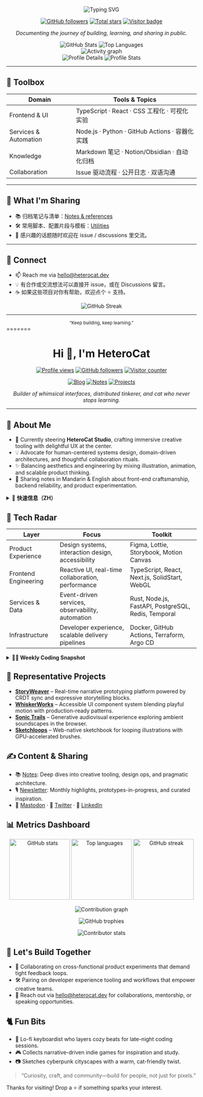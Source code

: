 
<div align="center">
  <img src="https://readme-typing-svg.demolab.com?font=Fira+Code&size=28&duration=3000&pause=800&center=true&vCenter=true&width=620&lines=Hi%2C+I'm+HeteroCat!;Engineer+%7C+Maker+%7C+Learner" alt="Typing SVG" />
  <p>
    <a href="https://github.com/HeteroCat?tab=followers" target="_blank"><img src="https://img.shields.io/github/followers/HeteroCat?label=Followers&style=for-the-badge&color=4C8EDA" alt="GitHub followers" /></a>
    <a href="https://github.com/HeteroCat?tab=stars" target="_blank"><img src="https://img.shields.io/github/stars/HeteroCat?affiliations=OWNER%2CCOLLABORATOR&style=for-the-badge&color=E9967A" alt="Total stars" /></a>
    <a href="https://profile-counter.glitch.me/HeteroCat/count.svg" target="_blank"><img src="https://img.shields.io/badge/dynamic/json?url=https%3A%2F%2Fprofile-counter.glitch.me%2FHeteroCat%2Fcount.json&label=Visitors&query=%24.value&style=for-the-badge&color=7F9CF5" alt="Visitor badge" /></a>
  </p>
  <p><em>Documenting the journey of building, learning, and sharing in public.</em></p>
</div>



<div align="center">
  <img src="https://github-readme-stats.vercel.app/api?username=HeteroCat&show_icons=true&theme=transparent&hide_border=true" alt="GitHub Stats" />
  <img src="https://github-readme-stats.vercel.app/api/top-langs/?username=HeteroCat&layout=compact&theme=transparent&hide_border=true" alt="Top Languages" />
</div>

<div align="center">
  <img src="https://github-readme-activity-graph.vercel.app/graph?username=HeteroCat&theme=react-dark&hide_border=true" alt="Activity graph" />
</div>

<div align="center">
  <img src="https://github-profile-summary-cards.vercel.app/api/cards/profile-details?username=HeteroCat&theme=github_dark" alt="Profile Details" />
  <img src="https://github-profile-summary-cards.vercel.app/api/cards/stats?username=HeteroCat&theme=github_dark" alt="Profile Stats" />
</div>

---

## 🧰 Toolbox
| Domain | Tools & Topics |
| --- | --- |
| Frontend & UI | TypeScript · React · CSS 工程化 · 可视化实验 |
| Services & Automation | Node.js · Python · GitHub Actions · 容器化实践 |
| Knowledge | Markdown 笔记 · Notion/Obsidian · 自动化归档 |
| Collaboration | Issue 驱动流程 · 公开日志 · 双语沟通 |

---

## 🔄 What I'm Sharing

- 📚 归档笔记与清单：<a href="https://github.com/HeteroCat?tab=repositories&q=notes&type=&language=&sort=" target="_blank">Notes & references</a>
- 🛠️ 常用脚本、配置片段与模板：<a href="https://github.com/HeteroCat?tab=repositories&q=template&type=&language=&sort=" target="_blank">Utilities</a>
- 💬 感兴趣的话题随时欢迎在 issue / discussions 里交流。

---

## 🤝 Connect

- 📫 Reach me via <a href="mailto:hello@heterocat.dev">hello@heterocat.dev</a>
- 💡 有合作或交流想法可以直接开 issue，或在 Discussions 留言。
- ☕ 如果这些项目对你有帮助，欢迎点个 ⭐ 支持。

<div align="center">
  <img src="https://github-readme-streak-stats.herokuapp.com/?user=HeteroCat&theme=transparent&hide_border=true" alt="GitHub Streak" />
</div>

---

<div align="center">
  <sub>“Keep building, keep learning.”</sub>
</div>
=======
<h1 align="center">Hi 👋, I'm HeteroCat</h1>
<p align="center">
  <a href="https://komarev.com/ghpvc/?username=HeteroCat&style=flat-square&color=blue" target="_blank"><img src="https://komarev.com/ghpvc/?username=HeteroCat&style=flat-square&color=blue" alt="Profile views" /></a>
  <a href="https://github.com/HeteroCat?tab=followers" target="_blank"><img src="https://img.shields.io/github/followers/HeteroCat?label=Followers&style=flat-square" alt="GitHub followers" /></a>
  <a href="https://profile-counter.glitch.me/HeteroCat/count.svg" target="_blank"><img src="https://profile-counter.glitch.me/HeteroCat/count.svg" alt="Visitor counter" /></a>
</p>

<p align="center">
  <a href="https://heterocat.dev" target="_blank"><img src="https://img.shields.io/badge/Blog-heterocat.dev-ff69b4?style=flat-square" alt="Blog" /></a>
  <a href="https://heterocat.dev/notes" target="_blank"><img src="https://img.shields.io/badge/Notes-creative%20tooling-orange?style=flat-square" alt="Notes" /></a>
  <a href="https://github.com/HeteroCat?tab=repositories" target="_blank"><img src="https://img.shields.io/badge/Projects-Open%20Source-success?style=flat-square" alt="Projects" /></a>
</p>

<p align="center">
  <em>Builder of whimsical interfaces, distributed tinkerer, and cat who never stops learning.</em>
</p>

---

## 🐾 About Me
- 🎯 Currently steering <strong>HeteroCat Studio</strong>, crafting immersive creative tooling with delightful UX at the center.
- 💡 Advocate for human-centered systems design, domain-driven architectures, and thoughtful collaboration rituals.
- ✨ Balancing aesthetics and engineering by mixing illustration, animation, and scalable product thinking.
- 📝 Sharing notes in Mandarin & English about front-end craftsmanship, backend reliability, and product experimentation.

<details>
  <summary>📌 <strong>快速信息（ZH）</strong></summary>

  - 🏙️ 坐标：上海 ↔️ 远程协作
  - 🧩 关键词：互动叙事、开发者体验、可持续的设计系统
  - 🌐 语言：中文 / English
  - 🤹 其他身份：自由插画师、设计顾问、开源倡导者
</details>

## 🧭 Tech Radar
| Layer | Focus | Toolkit |
| --- | --- | --- |
| Product Experience | Design systems, interaction design, accessibility | Figma, Lottie, Storybook, Motion Canvas |
| Frontend Engineering | Reactive UI, real-time collaboration, performance | TypeScript, React, Next.js, SolidStart, WebGL |
| Services & Data | Event-driven services, observability, automation | Rust, Node.js, FastAPI, PostgreSQL, Redis, Temporal |
| Infrastructure | Developer experience, scalable delivery pipelines | Docker, GitHub Actions, Terraform, Argo CD |

<details>
  <summary><strong>🧑‍💻 Weekly Coding Snapshot</strong></summary>

  ```text
  Frontend   ████████████████░░  56%
  Backend    ████████░░░░░░░░░░  28%
  Research   ████░░░░░░░░░░░░░░  10%
  Writing    ██░░░░░░░░░░░░░░░░   6%
  ```
</details>

## 🚀 Representative Projects
- <strong><a href="https://github.com/HeteroCat/StoryWeaver">StoryWeaver</a></strong> – Real-time narrative prototyping platform powered by CRDT sync and expressive storytelling blocks.
- <strong><a href="https://github.com/HeteroCat/WhiskerWorks">WhiskerWorks</a></strong> – Accessible UI component system blending playful motion with production-ready patterns.
- <strong><a href="https://github.com/HeteroCat/SonicTrails">Sonic Trails</a></strong> – Generative audiovisual experience exploring ambient soundscapes in the browser.
- <strong><a href="https://github.com/HeteroCat/Sketchloops">Sketchloops</a></strong> – Web-native sketchbook for looping illustrations with GPU-accelerated brushes.

## ✍️ Content & Sharing
- 📚 <a href="https://heterocat.dev/notes">Notes</a>: Deep dives into creative tooling, design ops, and pragmatic architecture.
- 🎙️ <a href="https://heterocat.dev/newsletter">Newsletter</a>: Monthly highlights, prototypes-in-progress, and curated inspiration.
- 🐧 <a href="https://mastodon.social/@heterocat">Mastodon</a> · 🐙 <a href="https://twitter.com/heterocat">Twitter</a> · 💼 <a href="https://www.linkedin.com/in/heterocat">LinkedIn</a>

## 📊 Metrics Dashboard
<p align="center">
  <img src="https://github-readme-stats.vercel.app/api?username=HeteroCat&show_icons=true&theme=tokyonight" alt="GitHub stats" height="160" />
  <img src="https://github-readme-stats.vercel.app/api/top-langs/?username=HeteroCat&layout=compact&theme=tokyonight" alt="Top languages" height="160" />
  <img src="https://github-readme-streak-stats.herokuapp.com/?user=HeteroCat&theme=tokyonight" alt="GitHub streak" height="160" />
</p>

<p align="center">
  <img src="https://github-readme-activity-graph.vercel.app/graph?username=HeteroCat&theme=react-dark" alt="Contribution graph" />
</p>

<p align="center">
  <img src="https://github-profile-trophy.vercel.app/?username=HeteroCat&theme=tokyonight&column=4&margin-w=10&margin-h=10" alt="GitHub trophies" />
</p>

<p align="center">
  <img src="https://github-contributor-stats.vercel.app/api?username=HeteroCat&limit=5&theme=tokyonight&combine_all_yearly_contributions=true" alt="Contributor stats" />
</p>

## 🤝 Let's Build Together
- 🧪 Collaborating on cross-functional product experiments that demand tight feedback loops.
- 🛠️ Pairing on developer experience tooling and workflows that empower creative teams.
- 📩 Reach out via <a href="mailto:hello@heterocat.dev">hello@heterocat.dev</a> for collaborations, mentorship, or speaking opportunities.

## 🐈 Fun Bits
- 🎹 Lo-fi keyboardist who layers cozy beats for late-night coding sessions.
- 🎮 Collects narrative-driven indie games for inspiration and study.
- 📷 Sketches cyberpunk cityscapes with a warm, cat-friendly twist.

> “Curiosity, craft, and community—build for people, not just for pixels.”

Thanks for visiting! Drop a ⭐ if something sparks your interest.

